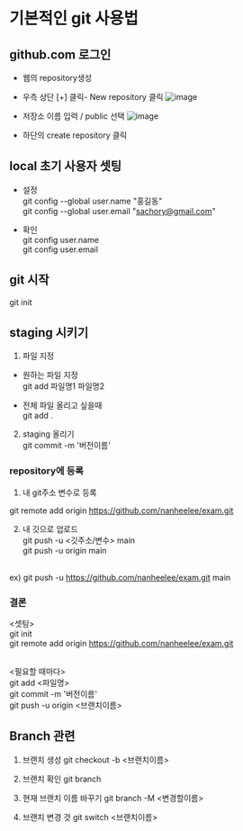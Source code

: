 # 기본적인 git 사용법

## github.com 로그인
- 웹의 repository생성
- 우측 상단 [+] 클릭- New repository 클릭
![image](https://github.com/nanheelee/exam/assets/126562076/68160c05-39cb-4478-a16e-8b698ad7232a)

- 저장소 이름 입력 / public 선택
![image](https://github.com/nanheelee/exam/assets/126562076/6da09f45-3daa-47a4-9fde-2d2ea93f7043)

- 하단의 create repository 클릭


## local 초기 사용자 셋팅
- 설정 <br>
git config --global user.name "홍길동"<br>
git config --global user.email "sachory@gmail.com"<br>

- 확인<br>
git config user.name<br>
git config user.email<br>

## git 시작
git init

## staging 시키기

1) 파일 지정
- 원하는 파일 지정<br>
git add 파일명1 파일명2 

- 전체 파일 올리고 싶을때<br>
git add .

2) staging 올리기<br>
git commit -m '버전이름'

### repository에 등록
1) 내 git주소 변수로 등록<br>

git remote add origin https://github.com/nanheelee/exam.git

2) 내 깃으로 업로드<br>
git push -u <깃주소/변수> main<br>
git push -u origin main<br><br>

ex) git push -u https://github.com/nanheelee/exam.git main


### 결론

<셋팅><br>
git init<br>
git remote add origin https://github.com/nanheelee/exam.git<br><br>

<필요할 때마다><br>
git add <파일명><br>
git commit -m '버전이름'<br>
git push -u origin <브랜치이름><br>


## Branch 관련

1) 브랜치 생성
git checkout -b <브랜치이름>

2) 브랜치 확인
git branch

3) 현재 브랜치 이름 바꾸기
git branch -M <변경할이름>

4) 브랜치 변경 것
git switch <브랜치이름>


